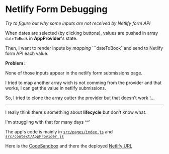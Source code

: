 # Netlify Form Debugging

_Try to figure out why some inputs are not received by Netlify form API_

When dates are selected (by clicking buttons), values are pushed in array `dateToBook` in **AppProvider**'s state.

Then, I want to render inputs by _mapping_ ```dateToBook``and send to Netlify form API each value.

**Problem :**

None of those inputs appear in the netlify form submissions page.

I tried to map another array wich is not comming from the provider and that works, I can get the value in netlify submissions.

So, I tried to clone the array outter the provider but that doesn't work !...

---

I really think there's something about **lifecycle** but don't know what.

I'm struggling with that for many days ^^'

The app's code is mainly in [`src/pages/index.js`](https://github.com/calag4n/netlify-form-debug/blob/master/src/pages/index.js) and [`src/context/AppProvider.js`](https://github.com/calag4n/netlify-form-debug/blob/master/src/context/AppProvider.js)

Here is the [CodeSandbox](https://github.com/calag4n/netlify-form-debug/blob/master/src/context/AppProvider.js) and there the deployed [Netlify URL](https://sad-mahavira-9f091d.netlify.com/)
